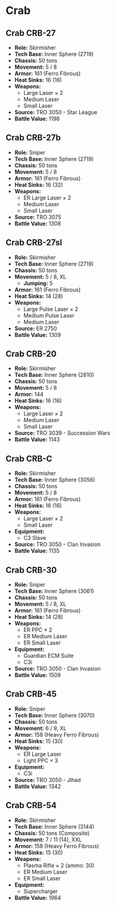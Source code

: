 # Crab
## Crab CRB-27
- **Role:** Skirmisher
- **Tech Base:** Inner Sphere (2719)
- **Chassis:** 50 tons
- **Movement:** 5 / 8
- **Armor:** 161 (Ferro Fibrous)
- **Heat Sinks:** 16 (16)
- **Weapons:**
  - Large Laser × 2
  - Medium Laser
  - Small Laser
- **Source:** TRO 3050 - Star League
- **Battle Value:** 1198

## Crab CRB-27b
- **Role:** Sniper
- **Tech Base:** Inner Sphere (2719)
- **Chassis:** 50 tons
- **Movement:** 5 / 8
- **Armor:** 161 (Ferro Fibrous)
- **Heat Sinks:** 16 (32)
- **Weapons:**
  - ER Large Laser × 2
  - Medium Laser
  - Small Laser
- **Source:** TRO 3075
- **Battle Value:** 1308

## Crab CRB-27sl
- **Role:** Skirmisher
- **Tech Base:** Inner Sphere (2719)
- **Chassis:** 50 tons
- **Movement:** 5 / 8, XL
  - **Jumping:** 5
- **Armor:** 161 (Ferro Fibrous)
- **Heat Sinks:** 14 (28)
- **Weapons:**
  - Large Pulse Laser × 2
  - Medium Pulse Laser
  - Medium Laser
- **Source:** ER 2750
- **Battle Value:** 1309

## Crab CRB-20
- **Role:** Skirmisher
- **Tech Base:** Inner Sphere (2810)
- **Chassis:** 50 tons
- **Movement:** 5 / 8
- **Armor:** 144
- **Heat Sinks:** 16 (16)
- **Weapons:**
  - Large Laser × 2
  - Medium Laser
  - Small Laser
- **Source:** TRO 3039 - Succession Wars
- **Battle Value:** 1143

## Crab CRB-C
- **Role:** Skirmisher
- **Tech Base:** Inner Sphere (3056)
- **Chassis:** 50 tons
- **Movement:** 5 / 8
- **Armor:** 161 (Ferro Fibrous)
- **Heat Sinks:** 16 (16)
- **Weapons:**
  - Large Laser × 2
  - Small Laser
- **Equipment:**
  - C3 Slave
- **Source:** TRO 3050 - Clan Invasion
- **Battle Value:** 1135

## Crab CRB-30
- **Role:** Sniper
- **Tech Base:** Inner Sphere (3061)
- **Chassis:** 50 tons
- **Movement:** 5 / 8, XL
- **Armor:** 161 (Ferro Fibrous)
- **Heat Sinks:** 14 (28)
- **Weapons:**
  - ER PPC × 2
  - ER Medium Laser
  - ER Small Laser
- **Equipment:**
  - Guardian ECM Suite
  - C3i
- **Source:** TRO 3050 - Clan Invasion
- **Battle Value:** 1509

## Crab CRB-45
- **Role:** Sniper
- **Tech Base:** Inner Sphere (3070)
- **Chassis:** 50 tons
- **Movement:** 6 / 9, XL
- **Armor:** 158 (Heavy Ferro Fibrous)
- **Heat Sinks:** 15 (30)
- **Weapons:**
  - ER Large Laser
  - Light PPC × 3
- **Equipment:**
  - C3i
- **Source:** TRO 3050 - Jihad
- **Battle Value:** 1342

## Crab CRB-54
- **Role:** Skirmisher
- **Tech Base:** Inner Sphere (3144)
- **Chassis:** 50 tons (Composite)
- **Movement:** 7 / 11 (14), XXL
- **Armor:** 158 (Heavy Ferro Fibrous)
- **Heat Sinks:** 15 (30)
- **Weapons:**
  - Plasma Rifle × 2 (ammo: 30)
  - ER Medium Laser
  - ER Small Laser
- **Equipment:**
  - Supercharger
- **Battle Value:** 1964

